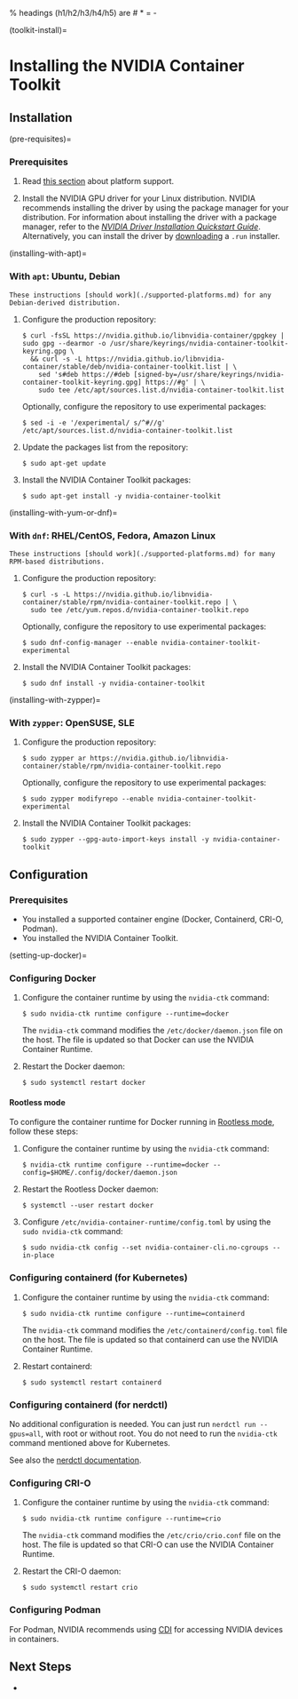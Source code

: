 % headings (h1/h2/h3/h4/h5) are # * = -

(toolkit-install)=

# Installing the NVIDIA Container Toolkit

## Installation

(pre-requisites)=

### Prerequisites

1. Read [this section](./supported-platforms.md) about platform support.

2. Install the NVIDIA GPU driver for your Linux distribution.
NVIDIA recommends installing the driver by using the package manager for your distribution.
For information about installing the driver with a package manager, refer to
the [_NVIDIA Driver Installation Quickstart Guide_](https://docs.nvidia.com/datacenter/tesla/tesla-installation-notes/index.html).
Alternatively, you can install the driver by [downloading](https://www.nvidia.com/en-us/drivers/) a `.run` installer.


(installing-with-apt)=

### With `apt`: Ubuntu, Debian

   ```{note}
   These instructions [should work](./supported-platforms.md) for any Debian-derived distribution.
   ```

1. Configure the production repository:

   ```console
   $ curl -fsSL https://nvidia.github.io/libnvidia-container/gpgkey | sudo gpg --dearmor -o /usr/share/keyrings/nvidia-container-toolkit-keyring.gpg \
     && curl -s -L https://nvidia.github.io/libnvidia-container/stable/deb/nvidia-container-toolkit.list | \
       sed 's#deb https://#deb [signed-by=/usr/share/keyrings/nvidia-container-toolkit-keyring.gpg] https://#g' | \
       sudo tee /etc/apt/sources.list.d/nvidia-container-toolkit.list
   ```

   Optionally, configure the repository to use experimental packages:

   ```console
   $ sed -i -e '/experimental/ s/^#//g' /etc/apt/sources.list.d/nvidia-container-toolkit.list
   ```

1. Update the packages list from the repository:

   ```console
   $ sudo apt-get update
   ```

   <!--
   TODO:
   - [ ] If running `apt-get update` after configuring repositories raises an error regarding a conflict in the Signed-By option, see the :ref:`troubleshooting section <conflicting_signed_by>`.
   -->

1. Install the NVIDIA Container Toolkit packages:

   ```console
   $ sudo apt-get install -y nvidia-container-toolkit
   ```

(installing-with-yum-or-dnf)=

### With `dnf`: RHEL/CentOS, Fedora, Amazon Linux


   ```{note}
   These instructions [should work](./supported-platforms.md) for many RPM-based distributions.
   ```

1. Configure the production repository:

   ```console
   $ curl -s -L https://nvidia.github.io/libnvidia-container/stable/rpm/nvidia-container-toolkit.repo | \
     sudo tee /etc/yum.repos.d/nvidia-container-toolkit.repo
   ```

   Optionally, configure the repository to use experimental packages:

   ```console
   $ sudo dnf-config-manager --enable nvidia-container-toolkit-experimental
   ```

1. Install the NVIDIA Container Toolkit packages:

   ```console
   $ sudo dnf install -y nvidia-container-toolkit
   ```

(installing-with-zypper)=

### With `zypper`: OpenSUSE, SLE

1. Configure the production repository:

   ```console
   $ sudo zypper ar https://nvidia.github.io/libnvidia-container/stable/rpm/nvidia-container-toolkit.repo
   ```

   Optionally, configure the repository to use experimental packages:

   ```console
   $ sudo zypper modifyrepo --enable nvidia-container-toolkit-experimental
   ```

1. Install the NVIDIA Container Toolkit packages:

   ```console
   $ sudo zypper --gpg-auto-import-keys install -y nvidia-container-toolkit
   ```

## Configuration

### Prerequisites

* You installed a supported container engine (Docker, Containerd, CRI-O, Podman).
* You installed the NVIDIA Container Toolkit.

(setting-up-docker)=

### Configuring Docker

1. Configure the container runtime by using the `nvidia-ctk` command:

   ```console
   $ sudo nvidia-ctk runtime configure --runtime=docker
   ```

   The `nvidia-ctk` command modifies the `/etc/docker/daemon.json` file on the host.
   The file is updated so that Docker can use the NVIDIA Container Runtime.

1. Restart the Docker daemon:

   ```console
   $ sudo systemctl restart docker
   ```

#### Rootless mode

To configure the container runtime for Docker running in [Rootless mode](https://docs.docker.com/engine/security/rootless/),
follow these steps:

1. Configure the container runtime by using the `nvidia-ctk` command:

   ```console
   $ nvidia-ctk runtime configure --runtime=docker --config=$HOME/.config/docker/daemon.json
   ```

2. Restart the Rootless Docker daemon:

   ```console
   $ systemctl --user restart docker
   ```

3. Configure `/etc/nvidia-container-runtime/config.toml` by using the `sudo nvidia-ctk` command:

   ```console
   $ sudo nvidia-ctk config --set nvidia-container-cli.no-cgroups --in-place
   ```

### Configuring containerd (for Kubernetes)

1. Configure the container runtime by using the `nvidia-ctk` command:

   ```console
   $ sudo nvidia-ctk runtime configure --runtime=containerd
   ```

   The `nvidia-ctk` command modifies the `/etc/containerd/config.toml` file on the host.
   The file is updated so that containerd can use the NVIDIA Container Runtime.

1. Restart containerd:

   ```console
   $ sudo systemctl restart containerd
   ```

### Configuring containerd (for nerdctl)

No additional configuration is needed.
You can just run `nerdctl run --gpus=all`, with root or without root.
You do not need to run the `nvidia-ctk` command mentioned above for Kubernetes.

See also the [nerdctl documentation](https://github.com/containerd/nerdctl/blob/main/docs/gpu.md).

### Configuring CRI-O

1. Configure the container runtime by using the `nvidia-ctk` command:

   ```console
   $ sudo nvidia-ctk runtime configure --runtime=crio
   ```

   The `nvidia-ctk` command modifies the `/etc/crio/crio.conf` file on the host.
   The file is updated so that CRI-O can use the NVIDIA Container Runtime.

1. Restart the CRI-O daemon:

   ```console
   $ sudo systemctl restart crio
   ```

   <!--
   TODO:
   - [ ] Sample CUDA container run with nvidia-smi.
   -->

### Configuring Podman

For Podman, NVIDIA recommends using [CDI](./cdi-support.md) for accessing NVIDIA devices in containers.


## Next Steps

- [](./sample-workload.md)